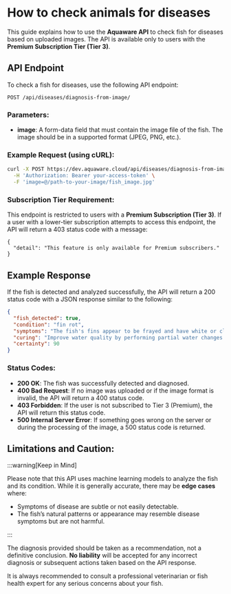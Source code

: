 # How to check animals for diseases

This guide explains how to use the **Aquaware API** to check fish for diseases based on uploaded images. The API is available only to users with the **Premium Subscription Tier (Tier 3)**.

## API Endpoint

To check a fish for diseases, use the following API endpoint:

```
POST /api/diseases/diagnosis-from-image/
```

### Parameters:

- **image**: A form-data field that must contain the image file of the fish. The image should be in a supported format (JPEG, PNG, etc.).

### Example Request (using cURL):

```bash
curl -X POST https://dev.aquaware.cloud/api/diseases/diagnosis-from-image/ \
  -H 'Authorization: Bearer your-access-token' \
  -F 'image=@/path-to-your-image/fish_image.jpg'
```

### Subscription Tier Requirement:

This endpoint is restricted to users with a **Premium Subscription (Tier 3)**. If a user with a lower-tier subscription attempts to access this endpoint, the API will return a 403 status code with a message:

```
{
  "detail": "This feature is only available for Premium subscribers."
}
```

## Example Response

If the fish is detected and analyzed successfully, the API will return a 200 status code with a JSON response similar to the following:

```json
{
  "fish_detected": true,
  "condition": "fin rot",
  "symptoms": "The fish's fins appear to be frayed and have white or cloudy edges. This is indicative of bacterial infection deteriorating the fin tissue.",
  "curing": "Improve water quality by performing partial water changes and ensuring proper filtration. Treat with an antibacterial medication specifically designed for aquarium use.",
  "certainty": 90
}
```

### Status Codes:

- **200 OK**: The fish was successfully detected and diagnosed.
- **400 Bad Request**: If no image was uploaded or if the image format is invalid, the API will return a 400 status code.
- **403 Forbidden**: If the user is not subscribed to Tier 3 (Premium), the API will return this status code.
- **500 Internal Server Error**: If something goes wrong on the server or during the processing of the image, a 500 status code is returned.

## Limitations and Caution:

:::warning[Keep in Mind]

Please note that this API uses machine learning models to analyze the fish and its condition. While it is generally accurate, there may be **edge cases** where:

- Symptoms of disease are subtle or not easily detectable.
- The fish’s natural patterns or appearance may resemble disease symptoms but are not harmful.

:::

The diagnosis provided should be taken as a recommendation, not a definitive conclusion. **No liability** will be accepted for any incorrect diagnosis or subsequent actions taken based on the API response.

It is always recommended to consult a professional veterinarian or fish health expert for any serious concerns about your fish.
